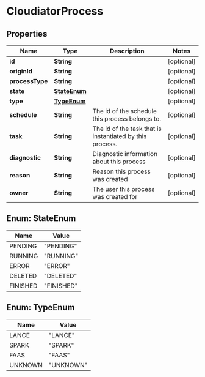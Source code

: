 
# CloudiatorProcess

## Properties
Name | Type | Description | Notes
------------ | ------------- | ------------- | -------------
**id** | **String** |  |  [optional]
**originId** | **String** |  |  [optional]
**processType** | **String** |  |  [optional]
**state** | [**StateEnum**](#StateEnum) |  |  [optional]
**type** | [**TypeEnum**](#TypeEnum) |  |  [optional]
**schedule** | **String** | The id of the schedule this process belongs to. |  [optional]
**task** | **String** | The id of the task that is instantiated by this process. |  [optional]
**diagnostic** | **String** | Diagnostic information about this process |  [optional]
**reason** | **String** | Reason this process was created |  [optional]
**owner** | **String** | The user this process was created for |  [optional]


<a name="StateEnum"></a>
## Enum: StateEnum
Name | Value
---- | -----
PENDING | &quot;PENDING&quot;
RUNNING | &quot;RUNNING&quot;
ERROR | &quot;ERROR&quot;
DELETED | &quot;DELETED&quot;
FINISHED | &quot;FINISHED&quot;


<a name="TypeEnum"></a>
## Enum: TypeEnum
Name | Value
---- | -----
LANCE | &quot;LANCE&quot;
SPARK | &quot;SPARK&quot;
FAAS | &quot;FAAS&quot;
UNKNOWN | &quot;UNKNOWN&quot;



